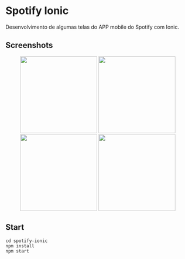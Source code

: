 # Spotify Ionic
Desenvolvimento de algumas telas do APP mobile do Spotify com Ionic.

## Screenshots
<div align="center">
<img src='https://user-images.githubusercontent.com/4302885/84440328-29440800-ac10-11ea-8397-d3bcd11b5926.png' width='210' />
<img src='https://user-images.githubusercontent.com/4302885/84439817-4debb000-ac0f-11ea-94a7-c28936469faf.png' width='210' />
<img src='https://user-images.githubusercontent.com/4302885/84439857-5e038f80-ac0f-11ea-9a23-6a81b447ada7.png' width='210' />
<img src='https://user-images.githubusercontent.com/4302885/84440008-a8850c00-ac0f-11ea-91e9-144dbd6e9ef0.png' width='210' />
</div>

## Start
```
cd spotify-ionic
npm install
npm start
```
